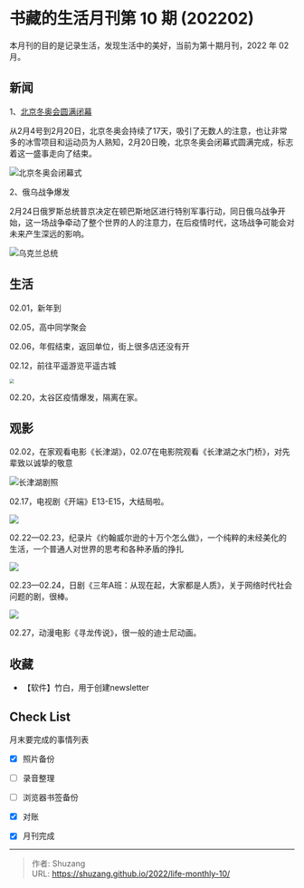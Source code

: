 # 书藏的生活月刊第 10 期 (202202)


本月刊的目的是记录生活，发现生活中的美好，当前为第十期月刊，2022 年 02 月。

<!--more-->

## 新闻

1、[北京冬奥会圆满闭幕](https://www.guancha.cn/politics/2022_02_20_626977_s.shtml)

从2月4号到2月20日，北京冬奥会持续了17天，吸引了无数人的注意，也让非常多的冰雪项目和运动员为人熟知，2月20日晚，北京冬奥会闭幕式圆满完成，标志着这一盛事走向了结束。

![北京冬奥会闭幕式](https://i.guancha.cn/news/social/2022/02/20/20220220220940758.jpg)

2、俄乌战争爆发

2月24日俄罗斯总统普京决定在顿巴斯地区进行特别军事行动，同日俄乌战争开始，这一场战争牵动了整个世界的人的注意力，在后疫情时代，这场战争可能会对未来产生深远的影响。

![乌克兰总统](https://inews.gtimg.com/newsapp_bt/0/14587722246/1000)



## 生活

02.01，新年到

02.05，高中同学聚会

02.06，年假结束，返回单位，街上很多店还没有开

02.12，前往平遥游览平遥古城

<img src="https://cdn.sspai.com/2022/02/12/6209963d6318e0ba789e6367d0ee1ace.jpg?imageView2/2/w/1120/q/90/interlace/1/ignore-error/1" style="zoom:50%;" />

02.20，太谷区疫情爆发，隔离在家。



## 观影

02.02，在家观看电影《长津湖》，02.07在电影院观看《长津湖之水门桥》，对先辈致以诚挚的敬意

![长津湖剧照](https://tvax4.sinaimg.cn/large/9cb59072gy1gyegeml5rhj20rs0fnds4.jpg)

02.17，电视剧《开端》E13-E15，大结局啦。

![](https://x0.ifengimg.com/res/2022/FDA0E3536C6B8C41666AB49B2A002973C8BEDDE9_size66_w1080_h608.jpeg)

02.22—02.23，纪录片《约翰威尔逊的十万个怎么做》，一个纯粹的未经美化的生活，一个普通人对世界的思考和各种矛盾的挣扎

![](http://photogz.photo.store.qq.com/psc?/V13YPP2z22Lp8B/05RlWl8gsTOH*Z17MtCBzICA6H2fQ0EdTQQXimzj3TiXT1ew3GXNvIYvIhmrl9XX*VD*V0NGFGkG*K0UY*esuA!!/m&bo=OARABjgEQAYRADc!&rf=mood_app)

02.23—02.24，日剧《三年A班：从现在起，大家都是人质》，关于网络时代社会问题的剧，很棒。

![](https://tse1-mm.cn.bing.net/th/id/R-C.b22bc9461097503f01aef0fd67966256?rik=54rJvM3tjWwIjg&riu=http%3a%2f%2futouch.hk%2fwp-content%2fuploads%2fsites%2f84%2f2019%2f03%2f3A.jpeg&ehk=AuzjYrnwnQZU0C%2f0%2fS%2fBGktqp71PcRdHTPVZysMyYxQ%3d&risl=&pid=ImgRaw&r=0&sres=1&sresct=1)

02.27，动漫电影《寻龙传说》，很一般的迪士尼动画。

## 收藏

- 【软件】竹白，用于创建newsletter

## Check List

月末要完成的事情列表

- [x] 照片备份
- [ ] 录音整理
- [ ] 浏览器书签备份
- [x] 对账
- [x] 月刊完成









---

> 作者: Shuzang  
> URL: https://shuzang.github.io/2022/life-monthly-10/  

